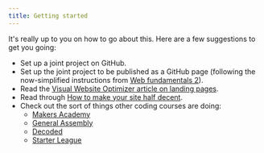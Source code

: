 ```yaml
---
title: Getting started
---
```


It's really up to you on how to go about this. Here are a few suggestions to get you going:

* Set up a joint project on GitHub.
* Set up the joint project to be published as a GitHub page (following the now-simplified instructions from [Web fundamentals 2](/html2)).
* Read the [Visual Website Optimizer article on landing pages](http://visualwebsiteoptimizer.com/split-testing-blog/landing-page-optimization-tips-increases-sales-conversions/).
* Read through [How to make your site half decent](http://24ways.org/2012/how-to-make-your-site-look-half-decent/).
* Check out the sort of things other coding courses are doing:
    - [Makers Academy](http://www.makersacademy.com/)
    - [General Assembly](https://generalassemb.ly/)
    - [Decoded](http://decoded.co/)
    - [Starter League](http://www.starterleague.com/nextquarter)